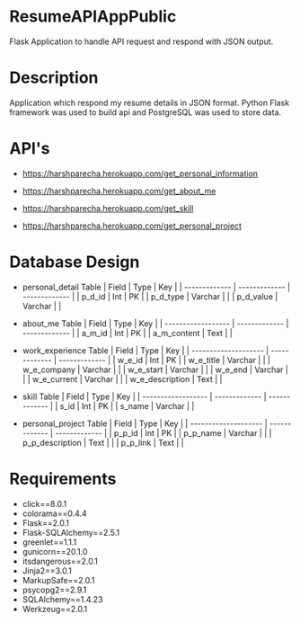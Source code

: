 # ResumeAPIAppPublic
Flask Application to handle API request and respond with JSON output.


# Description
Application which respond my resume details in JSON format. 
Python Flask framework was used to build api and PostgreSQL was used to store data.

# API's

- https://harshparecha.herokuapp.com/get_personal_information

- https://harshparecha.herokuapp.com/get_about_me

- https://harshparecha.herokuapp.com/get_skill

- https://harshparecha.herokuapp.com/get_personal_project


# Database Design
- personal_detail Table
  | Field         | Type          | Key           |
  | ------------- | ------------- | ------------- |
  | p_d_id       | Int           | PK            |
  | p_d_type     | Varchar       |               |
  | p_d_value | Varchar       |               |
  
- about_me Table
  | Field              | Type          | Key           |
  | ------------------ | ------------- | ------------- |
  | a_m_id        | Int           | PK            |
  | a_m_content | Text           |      |
  
- work_experience Table
  | Field                | Type          | Key           |
  | -------------------- | ------------- | ------------- |
  | w_e_id           | Int           | PK            |
  | w_e_title         | Varchar           |        |
  | w_e_company   | Varchar           |        |
  | w_e_start       | Varchar       |               |
  | w_e_end       | Varchar       |               |
  | w_e_current       | Varchar       |               |
  | w_e_description       | Text       |               |
  
- skill Table
  | Field              | Type          | Key           |
  | ------------------ | ------------- | ------------- |
  | s_id        | Int           | PK            |
  | s_name | Varchar           |      |

- personal_project Table
  | Field                | Type          | Key           |
  | -------------------- | ------------- | ------------- |
  | p_p_id           | Int           | PK            |
  | p_p_name            | Varchar           |       |
  | p_p_description       | Text       |               |
  | p_p_link            | Text       |               |


# Requirements
- click==8.0.1
- colorama==0.4.4
- Flask==2.0.1
- Flask-SQLAlchemy==2.5.1
- greenlet==1.1.1
- gunicorn==20.1.0
- itsdangerous==2.0.1
- Jinja2==3.0.1
- MarkupSafe==2.0.1
- psycopg2==2.9.1
- SQLAlchemy==1.4.23
- Werkzeug==2.0.1
